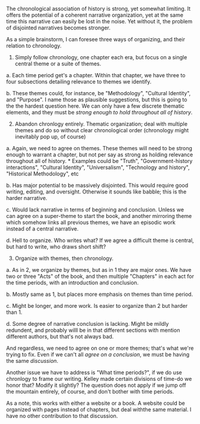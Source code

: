 The chronological association of history is strong, yet somewhat limiting. It offers the potential of a coherent narrative organization, yet at the same time this narrative can easily be lost in the noise. Yet without it, the problem of disjointed narratives becomes stronger.

As a simple brainstorm, I can foresee three ways of organizing, and their relation to chronology.

1. Simply follow chronology, one chapter each era, but focus on a single central theme or a suite of themes.
  
  a. Each time period get's a chapter. Within that chapter, we have three to four subsections detailing relevance to themes we identify.
  
  b. These themes could, for instance, be "Methodology", "Cultural Identity", and "Purpose". I name those as plausible suggestions, but this is going to the the hardest question here. We can only have a few discrete thematic elements, and they must be *strong enough to hold throughout all of history*.

    
2. Abandon chronlogy entirely. Thematic organization; deal with multiple themes and do so without clear chronological order (chronology might inevitably pop up, of course)
  
  a. Again, we need to agree on themes. These themes will need to be strong enough to warrant a chapter, but not per say as strong as holding relevance throughout all of history.
    * Examples could be "Truth", "Government-history interactions", "Cultural Identity", "Universalism", "Technology and history", "Historical Methodology", etc
  
  b. Has major potential to be massively disjointed. This would require good writing, editing, and oversight. Otherwise it sounds like babble; this is the harder narrative.
  
  c. Would lack narrative in terms of beginning and conclusion. Unless we can agree on a super-theme to start the book, and another mirroring theme which somehow links all previous themes, we have an episodic work instead of a central narrative.
  
  d. Hell to organize. Who writes what? If we agree a difficult theme is central, but hard to write, who draws short shift?
  
  
3. Organize with themes, then chronology. 
  
  a. As in 2, we organize by themes, but as in 1 they are major ones. We have two or three "Acts" of the book, and then multiple "Chapters" in each act for the time periods, with an introduction and conclusion.
  
  b. Mostly same as 1, but places more emphasis on themes than time period. 
  
  c. Might be longer, and more work. Is easier to organize than 2 but harder than 1.
  
  d. Some degree of narrative conclusion is lacking. Might be mildly redundent, and probably willl be in that different sections with mention different authors, but that's not always bad.
   
And regardless, we need to agree on one or more themes; that's what we're trying to fix. Even if we can't all *agree on a conclusion*, we must be having the same *discussion*.

Another issue we have to address is "What time periods?", if we do use chronlogy to frame our writing. Kelley made certain divisions of time-do we honor that? Modify it slightly? The question does not apply if we jump off the mountain entirely, of course, and don't bother with time periods.

As a note, this works with either a website or a book. A website could be organized with pages instead of chapters, but deal withthe same material. I have no other contribution to that discussion.
